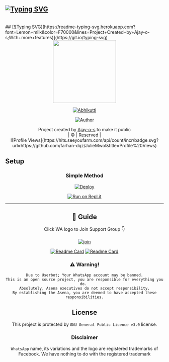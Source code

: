 ## [![Typing SVG](https://readme-typing-svg.herokuapp.com?font=Lemon+milk&color=F70000&lines=HI+welcome+to+Abhikutti+repo;Created+by+Ajay-o-s;This+is+a+normal+whatsapp+Bot+with+media+clips;With+more+features)](https://git.io/typing-svg)
  <br> 
## [![Typing SVG](https://readme-typing-svg.herokuapp.com?font=Lemon+milk&color=F70000&lines=Project+Created+by+Ajay-o-s;With+more+features)](https://git.io/typing-svg)
  <br> 
<div align="center">
  <img border-radius: 15px src="https://avatars.githubusercontent.com/u/93880951?v=4" width="200" height="200"/>
  <p align="center">
<a href="#"><img title="Abhikutti" src="https://img.shields.io/badge/Abhikutti-red?colorA=%23ff0000&colorB=%23017e40&style=for-the-badge"></a>
</p>
  <p align="center">
<a href="https://github.com/niyababy"><img title="Author" src="https://img.shields.io/badge/Author-Ajay-os/JulieMwol?color=blue&style=for-the-badge&logo=whatsapp"></a>
</p>
</div>
<p align="center">
Project created by <a href="https://github.com/Ajay-o-s">Ajay-o-s</a> to make it public
    <br>
       | © |
        Reserved |
    <br> 
  ![Profile Views](https://hits.seeyoufarm.com/api/count/incr/badge.svg?url=https://github.com/farhan-dqz/JulieMwol&title=Profile%20Views)
  <br>
</p>




## Setup
<div align="center">

  ### Simple Method
  
[![Deploy](https://www.herokucdn.com/deploy/button.svg)](https://heroku.com/deploy?template=https://github.com/BANDICOOT-OS/abhikutti) 
  
[![Run on Repl.it](https://repl.it/badge/github/quiec/whatsAlfa)](https://replit.com/@Farhandqz/JulieMwol)
  


----

 
## 📢 Guide
Click WA logo to Join Support Group 👇
    <br>
<br>
  [![join](https://github.com/Alien-alfa/PublicBot/blob/main/wlogo.svg.png)](https://wa.me/917510153501)
  <div align="center">
       
  [![Readme Card](https://github-readme-stats.vercel.app/api/pin/?username=niyababy&repo=kerthana&theme=nightowl)](https://github.com/niyababy/niyababy)
  [![Readme Card](https://github-readme-stats.vercel.app/api/pin/?username=Ajay-o-s&repo=niyababy&theme=nightowl)](https://github.com/Ajay-o-s/niyababy)
  </div>
    
### ⚠️ Warning! 
```
Due to Userbot; Your WhatsApp account may be banned.
This is an open source project, you are responsible for everything you do. 
Absolutely, Asena executives do not accept responsibility.
By establishing the Asena, you are deemed to have accepted these responsibilities.
```


## License
This project is protected by `GNU General Public Licence v3.0` license.

### Disclaimer
`WhatsApp` name, its variations and the logo are registered trademarks of Facebook. We have nothing to do with the registered trademark
